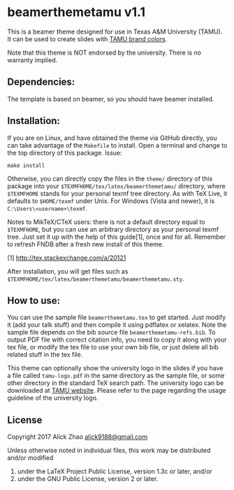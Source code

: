 beamerthemetamu v1.1
====================

This is a beamer theme designed for use in Texas A&M University (TAMU).
It can be used to create slides with
[TAMU brand colors](http://brandguide.tamu.edu/colors.html).

Note that this theme is NOT endorsed by the university. There is no
warranty implied.

Dependencies:
-------------

The template is based on beamer, so you should have beamer installed.

Installation:
-------------

If you are on Linux, and have obtained the theme via GitHub directly, you can
take advantage of the `Makefile` to install. Open a terminal and change to
the top directory of this package. Issue:

    make install

Otherwise, you can directly copy the files in the `theme/` directory of this
package into your `$TEXMFHOME/tex/latex/beamerthemetamu/` directory, where
`$TEXMFHOME` stands for your personal texmf tree directory. As with TeX Live,
it defaults to `$HOME/texmf` under Unix. For Windows (Vista and newer),
it is `C:\Users\<username>\texmf`.

Notes to MikTeX/CTeX users: there is not a default directory equal to
`$TEXMFHOME`, but you can use an arbitrary directory as your personal texmf
tree. Just set it up with the help of this guide[1], once and for all.
Remember to refresh FNDB after a fresh new install of this theme.

[1] http://tex.stackexchange.com/a/20121

After installation, you will get files such as
`$TEXMFHOME/tex/latex/beamerthemetamu/beamerthemetamu.sty`.

How to use:
-----------

You can use the sample file `beamerthemetamu.tex` to get started. Just
modify it (add your talk stuff) and then compile it using pdflatex or xelatex.
Note the sample file depends on the bib source file `beamerthemetamu-refs.bib`.
To output PDF file with correct citation info, you need to copy it along with
your tex file, or modify the tex file to use your own bib file, or just delete
all bib related stuff in the tex file.

This theme can optionally show the university logo in the slides if you have
a file called `tamu-logo.pdf` in the same directory as the sample file, or some
other directory in the standard TeX search path. The university logo can be
downloaded at [TAMU website](http://brandguide.tamu.edu/logos-downloads.html).
Please refer to the page regarding the usage guideline of the university logo.

License
-------

Copyright 2017 Alick Zhao <alick9188@gmail.com>


Unless otherwise noted in individual files, this work may be distributed
and/or modified

1. under the LaTeX Project Public License, version 1.3c or later, and/or
2. under the GNU Public License, version 2 or later.
